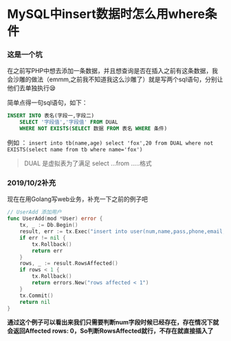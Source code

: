 # MySQL中insert数据时怎么用where条件

<!--more-->

### 这是一个坑

在之前写PHP中想去添加一条数据，并且想查询是否在插入之前有这条数据，我会沙雕的做法（emmm,之前我不知道我这么沙雕了）就是写两个sql语句，分别让他们去单独执行:sleepy:

简单点得一句sql语句，如下：

```sql
INSERT INTO 表名(字段一,字段二) 
	SELECT '字段值','字段值' FROM DUAL 
	WHERE NOT EXISTS(SELECT 数据 FROM 表名 WHERE 条件)
```

例如 ： `insert into tb(name,age) select 'fox',20 from DUAL where not EXISTS(select name from tb where name='fox')`

> DUAL 是虚拟表为了满足  select ...from .....格式

### 2019/10/2补充

现在在用Golang写web业务，补充一下之前的例子吧

```go
// UserAdd 添加用户
func UserAdd(mod *User) error {
	tx, _ := Db.Begin()
	result, err := tx.Exec("insert into user(num,name,pass,phone,email,ctime) SELECT ?,?,?,?,?,? from DUAL where ? NOT IN ( SELECT `num` FROM USER )", mod.Num, mod.Name, mod.Pass, mod.Phone, mod.Email, mod.Ctime, mod.Num)
	if err != nil {
		tx.Rollback()
		return err
	}
	rows, _ := result.RowsAffected()
	if rows < 1 {
		tx.Rollback()
		return errors.New("rows affected < 1")
	}
	tx.Commit()
	return nil
}
```

**通过这个例子可以看出来我们只需要判断num字段时候已经存在，存在情况下就会返回Affected rows: 0，So判断RowsAffected就行，不存在就直接插入了**

